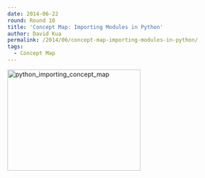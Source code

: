 ```yaml
---
date: 2014-06-22
round: Round 10
title: 'Concept Map: Importing Modules in Python'
author: David Kua
permalink: /2014/06/concept-map-importing-modules-in-python/
tags:
  - Concept Map
---
```

[<img class="alignnone size-medium wp-image-4794" alt="python_importing_concept_map" src="/software-carpentry-training-website/uploads/2013/10/python_importing_concept_map-300x229.jpeg" width="300" height="229" />][1]

 [1]: /software-carpentry-training-website/uploads/2013/10/python_importing_concept_map.jpeg
